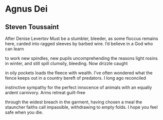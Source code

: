 # Agnus Dei
## Steven Toussaint
After Denise Levertov
Must be a stumbler, bleeder,
as some floccus remains here, carded
into ragged sleeves by barbed wire.
I’d believe in a God who can learn

to work new spindles, new pupils
uncomprehending the reasons
light rosins in winter, and still
spill clumsily, bleeding.
Now drizzle caught

in oily pockets loads the fleece
with wealth. I’ve often wondered
what the fence keeps out
in a country bereft of predators.
I long ago reconciled

instinctive sympathy
for the perfect innocence of animals
with an equally ardent carnivory.
Arms retreat guilt-free

through the widest breach
in the garment, having chosen a meal
the stauncher faiths call impassible,
withdrawing to empty folds.
I hope you feel safe when you die.